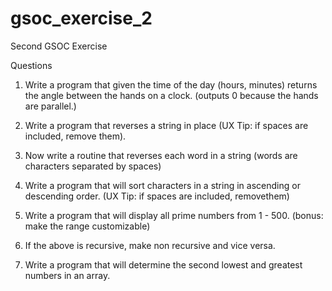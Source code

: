 # gsoc_exercise_2
Second GSOC Exercise

Questions

1. Write a program that given the time of the day (hours, minutes) returns the angle between the hands on a clock. (outputs 0 because the hands are parallel.)

2. Write a program that reverses a string in place (UX Tip: if spaces are included, remove them).

3. Now write a routine that reverses each word in a string (words are characters separated by spaces)

4. Write a program that will sort characters in a string in ascending or descending order. (UX Tip: if spaces are included, removethem)

5. Write a program that will display all prime numbers from 1 - 500. (bonus: make the range customizable)

6. If the above is recursive, make non recursive and vice versa.

7. Write a program that will determine the second lowest and greatest numbers in an array.
